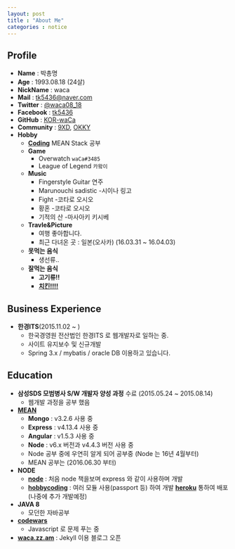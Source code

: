 ```yaml
---
layout: post
title : "About Me"
categories : notice
---
```


## Profile

*   **Name** : 박총명
*   **Age** : 1993.08.18 (24살)
*   **NickName** : waca
*   **Mail** : tk5436@naver.com
*   **Twitter** : [@waca08_18](https://twitter.com/waca08_18)
*   **Facebook** : [tk5436](https://facebook.com/tk5436)
*   **GitHub** : [KOR-waCa](https://github.com/kor-waca)
*   **Community** : [9XD](https://www.facebook.com/groups/1565641083693087/), [OKKY](http://okky.kr)
*   **Hobby**
    *   [**Coding**](https://github.com/kor-waca/mean) MEAN Stack 공부
    *   **Game**
        *   Overwatch `waCa#3485`
        *   League of Legend `카왘이`
    *   **Music**
        *   Fingerstyle Guitar 연주
        *   Marunouchi sadistic -시이나 링고
        *   Fight -코타로 오시오
        *   황혼 -코타로 오시오
        *   기적의 산 -마사아키 키시베
    *   **Travle&Picture**
        *   여행 좋아합니다.
        *   최근 다녀온 곳 : 일본(오사카) (16.03.31 ~ 16.04.03)
    *   **못먹는 음식**
        *   생선류..
    *   **잘먹는 음식**
        *   **고기류!!**
        *   [**치킨!!!!**](https://namu.wiki/w/%EC%B9%98%ED%82%A8)

## Business Experience

*   **한경ITS**(2015.11.02 ~ )
    *   한국경영원 전산법인 한경ITS 로 웹개발자로 일하는 중.
    *   사이트 유지보수 및 신규개발
    *   Spring 3.x / mybatis / oracle DB 이용하고 있습니다.

## Education

*   **삼성SDS 모범병사 S/W 개발자 양성 과정** 수료 (2015.05.24 ~ 2015.08.14)
    *   웹개발 과정을 공부 했음
*   [**MEAN**](https://github.com/kor-waca/mean)
    *   **Mongo** : v3.2.6 사용 중
    *   **Express** : v4.13.4 사용 중
    *   **Angular** : v1.5.3 사용 중
    *   **Node** : v6.x 버전과 v4.4.3 버전 사용 중
    *   Node 공부 중에 우연히 알게 되어 공부중 (Node 는 16년 4월부터)
    *   MEAN 공부는 (2016.06.30 부터)
*   **NODE**
    *   [**node**](https://github.com/kor-waca/node) : 처음 node 책을보며 express 와 같이 사용하며 개발
    *   [**hobbycoding**](https://github.com/kor-waca/hobbyCoding) : 여러 모듈 사용(passport 등) 하여 개발 [**heroku**](https://waca.herokuapp.com) 통하여 배포 (나중에 추가 개발예정)
*   **JAVA 8**
    *   모던한 자바공부
*   [**codewars**](http://www.codewars.com/)
    *   Javascript 로 문제 푸는 중
*   [**waca.zz.am**](https://github.com/kor-waca/kor-waca.github.io) : Jekyll 이용 블로그 오픈
